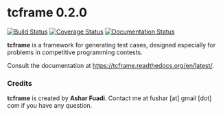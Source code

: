 # tcframe 0.2.0

[![Build Status](https://travis-ci.org/ia-toki/tcframe.svg?branch=master)](https://travis-ci.org/ia-toki/tcframe)
[![Coverage Status](https://coveralls.io/repos/ia-toki/tcframe/badge.svg?branch=master)](https://coveralls.io/r/ia-toki/tcframe?branch=master)
[![Documentation Status](https://readthedocs.org/projects/tcframe/badge/?version=latest)](https://readthedocs.org/projects/tcframe)

**tcframe** is a framework for generating test cases, designed especially for problems in competitive programming contests.

Consult the documentation at https://tcframe.readthedocs.org/en/latest/.

### Credits

**tcframe** is created by **Ashar Fuadi**. Contact me at fushar [at] gmail [dot] com if you have any question.
